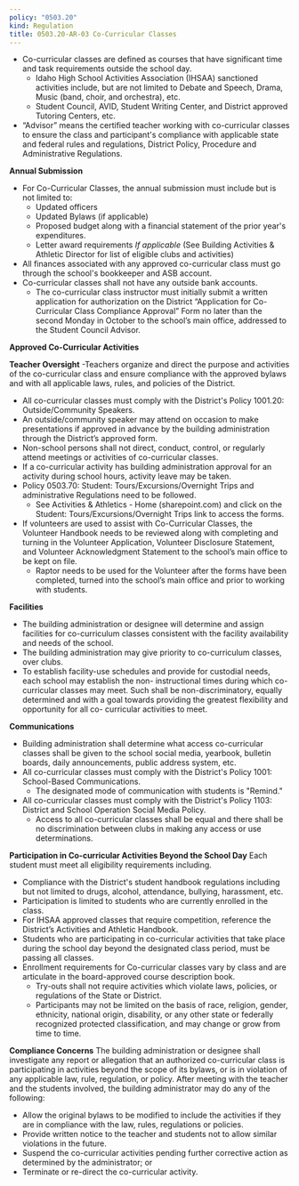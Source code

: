 ```yaml
---
policy: "0503.20"
kind: Regulation
title: 0503.20-AR-03 Co-Curricular Classes
---
```


- Co-curricular classes are defined as courses that have significant time and task requirements outside the school day.
    - Idaho High School Activities Association (IHSAA) sanctioned activities include, but are not limited to Debate and Speech, Drama, Music (band, choir, and orchestra), etc.
    - Student Council, AVID, Student Writing Center, and District approved Tutoring Centers, etc.
- “Advisor” means the certified teacher working with co-curricular classes to ensure the class and participant's
compliance with applicable state and federal rules and regulations, District Policy, Procedure and
Administrative Regulations.

**Annual Submission**
- For Co-Curricular Classes, the annual submission must include but is not limited to:
    - Updated officers
    - Updated Bylaws (if applicable)
    - Proposed budget along with a financial statement of the prior year's expenditures.
    - Letter award requirements *If applicable* (See Building Activities & Athletic Director for list of eligible clubs and activities)
- All finances associated with any approved co-curricular class must go through the school's bookkeeper and ASB account.
- Co-curricular classes shall not have any outside bank accounts.
    - The co-curricular class instructor must initially submit a written application for authorization on the District “Application for Co-Curricular Class Compliance Approval” Form no later than the second Monday in October to the school’s main office, addressed to the Student Council Advisor.

**Approved Co-Curricular Activities**

**Teacher Oversight**
-Teachers organize and direct the purpose and activities of the co-curricular class and ensure compliance with the approved bylaws and with all applicable laws, rules, and policies of the District.
- All co-curricular classes must comply with the District's Policy 1001.20: Outside/Community Speakers.
- An outside/community speaker may attend on occasion to make presentations if approved in advance by the building administration through the District’s approved form.
- Non-school persons shall not direct, conduct, control, or regularly attend meetings or activities of co-curricular classes.
- If a co-curricular activity has building administration approval for an activity during school hours, activity leave may be taken.
- Policy 0503.70: Student: Tours/Excursions/Overnight Trips and administrative Regulations need to be followed.
    - See Activities & Athletics - Home (sharepoint.com) and click on the Student: Tours/Excursions/Overnight Trips link to access the forms.
- If volunteers are used to assist with Co-Curricular Classes, the Volunteer Handbook needs to be reviewed along with completing and turning in the Volunteer Application, Volunteer Disclosure Statement, and Volunteer Acknowledgment Statement to the school’s main office to be kept on file.
    - Raptor needs to be used for the Volunteer after the forms have been completed, turned into the school’s main office and prior to working with students.


**Facilities**
- The building administration or designee will determine and assign facilities for co-curriculum classes consistent with the facility availability and needs of the school.
- The building administration may give priority to co-curriculum classes, over clubs.
- To establish facility-use schedules and provide for custodial needs, each school may establish the non- instructional times during which co-curricular classes may meet. Such shall be non-discriminatory, equally determined and with a goal towards providing the greatest flexibility and opportunity for all co- curricular activities to meet.

**Communications**
- Building administration shall determine what access co-curricular classes shall be given to the school social media, yearbook, bulletin boards, daily announcements, public address system, etc.
- All co-curricular classes must comply with the District's Policy 1001: School-Based Communications.
    - The designated mode of communication with students is "Remind."
- All co-curricular classes must comply with the District's Policy 1103: District and School Operation Social Media Policy.
    - Access to all co-curricular classes shall be equal and there shall be no discrimination between clubs in making any access or use determinations.

**Participation in Co-curricular Activities Beyond the School Day**
Each student must meet all eligibility requirements including.
- Compliance with the District's student handbook regulations including but not limited to drugs, alcohol, attendance, bullying, harassment, etc.
- Participation is limited to students who are currently enrolled in the class.
- For IHSAA approved classes that require competition, reference the District’s Activities and Athletic Handbook.
- Students who are participating in co-curricular activities that take place during the school day beyond the designated class period, must be passing all classes.
- Enrollment requirements for Co-curricular classes vary by class and are articulate in the board-approved course description book.
    - Try-outs shall not require activities which violate laws, policies, or regulations of the State or District.
    - Participants may not be limited on the basis of race, religion, gender, ethnicity, national origin, disability, or any other state or federally recognized protected classification, and may change or grow from time to time.

**Compliance Concerns**
The building administration or designee shall investigate any report or allegation that an authorized co-curricular class is participating in activities beyond the scope of its bylaws, or is in violation of any applicable law, rule, regulation, or policy.
After meeting with the teacher and the students involved, the building administrator may do any of the following:
- Allow the original bylaws to be modified to include the activities if they are in compliance with the law, rules, regulations or policies.
- Provide written notice to the teacher and students not to allow similar violations in the future.
- Suspend the co-curricular activities pending further corrective action as determined by the administrator; or
- Terminate or re-direct the co-curricular activity.
